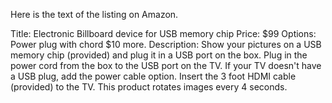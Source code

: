 Here is the text of the listing on Amazon.

Title: Electronic Billboard device for USB memory chip
Price: $99
Options: Power plug with chord $10 more. 
Description: Show your pictures on a USB memory chip (provided) and plug it in a USB port on the box.
Plug in the power cord from the box to the USB port on the TV.
If your TV doesn't have a USB plug, add the power cable option.
Insert the 3 foot HDMI cable (provided) to the TV.
This product rotates images every 4 seconds.
